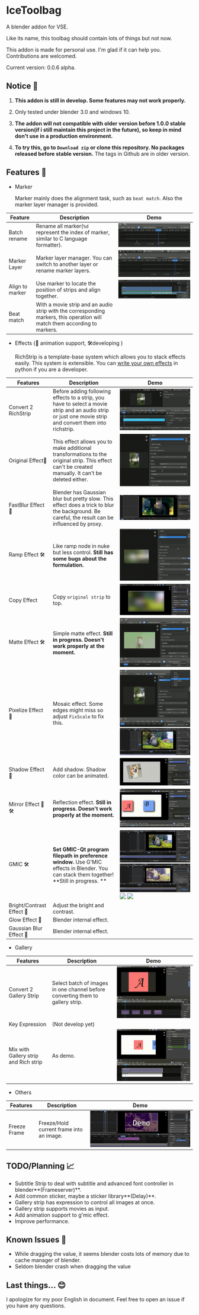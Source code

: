 # IceToolbag
A blender addon for VSE.

Like its name, this toolbag should contain lots of things but not now.

This addon is made for personal use. I'm glad if it can help you. Contributions are welcomed.

 Current version: 0.0.6 alpha.

## Notice :bell:

1. **This addon is still in develop. Some features may not work properly.**

2. Only tested under blender 3.0 and windows 10.

3. **The addon will not compatible with older version before 1.0.0 stable version(if i still maintain this project in the future), so keep in mind don't use in a production environment.**

4. **To try this, go to `Download zip` or clone this repository. No packages released before stable version.** The tags in Github are in older version.

## Features :flags:

- Marker

  Marker mainly does the alignment task, such as `beat match`. Also the marker layer manager is provided.

| Feature         | Description                                                  | Demo                        |
| --------------- | ------------------------------------------------------------ | --------------------------- |
| Batch rename    | Rename all marker(`%d` represent the index of marker, similar to C language formatter). | ![](doc/marker.gif)         |
| Marker Layer    | Marker layer manager. You can switch to another layer or rename marker layers. | ![](doc/switch.gif)         |
| Align to marker | Use marker to locate the position of strips and align together. | ![](doc/aligntomarker.webp) |
| Beat match      | With a movie strip and an audio strip with the corresponding markers, this operation will match them according to markers. |                             |

- Effects (:key: animation support, :hammer_and_wrench:developing )

  RichStrip is a template-base system which allows you to stack effects easily. This system is extensible. You can [write your own effects](CONTRIBUTING.md) in python if you are a developer.

| Features            | Description                                                  | Demo               |
| ------------------- | ------------------------------------------------------------ | ------------------ |
| Convert 2 RichStrip | Before adding following effects to a strip, you have to select a movie strip and an audio strip or just one movie strip and convert them into richstrip. | ![](doc/c2rs.gif)  |
| Original Effect:key: | This effect allows you to make additional transformations to the original strip. This effect can't be created manually. It can't be deleted either. | ![](doc/ori.gif)   |
| FastBlur Effect​ :key: | Blender has Gaussian blur but pretty slow. This effect does a trick to blur the background. Be careful, the result can be influenced by proxy. | ![](doc/fastblur.webp) |
| Ramp Effect :hammer_and_wrench: | Like ramp node in nuke but less control. **Still has some bugs about the formulation.** | ![](doc/ramp.gif)  |
| Copy Effect | Copy `original strip` to top. | ![](doc/copy.webp) |
| Matte Effect :hammer_and_wrench: | Simple matte effect. **Still in progress. Doesn't work properly at the moment.** | ![](doc/matte.gif) |
| Pixelize Effect :key: | Mosaic effect. Some edges might  miss so adjust `FixScale` to fix this. | ![](doc/other.gif)![](doc/pixelize.webp) |
| Shadow Effect :key: | Add shadow. Shadow color can be animated. | ![](doc/shadow.gif) |
| Mirror Effect :key: :hammer_and_wrench: | Reflection effect. **Still in progress. Doesn't work properly at the moment.** | ![](doc/mirror.gif) |
|GMIC :hammer_and_wrench: |**Set GMIC-Qt program filepath in preference window.** Use G'MIC effects in Blender. You can stack them together! **Still in progress. **|![](doc/gmicstack.webp)![](doc/gmicremix.webp)![](doc/gmic1.gif) ![](doc/gmic2.gif) |
|Bright/Contrast Effect :key:|Adjust the bright and contrast.||
| Glow Effect :key: | Blender internal effect. |                    |
|Gaussian Blur Effect :key:|Blender internal effect.||

- Gallery

| Features                              | Description                                                  | Demo                 |
| ------------------------------------- | ------------------------------------------------------------ | -------------------- |
| Convert 2 Gallery Strip               | Select batch of images in one channel before converting them to gallery strip. | ![](doc/gallery.gif) |
| Key Expression                        | (Not develop yet)                                            |                      |
| Mix with Gallery strip and Rich strip | As demo.                                                     | ![](doc/richmix.gif) |

- Others

| Features     | Description                              | Demo                 |
| ------------ | ---------------------------------------- | -------------------- |
| Freeze Frame | Freeze/Hold current frame into an image. | ![](doc/freeze.webp) |






## TODO/Planning :chart_with_upwards_trend:

- Subtitle Strip to deal with subtitle and advanced font controller in blender**(Frameserver)**.
- Add common sticker, maybe a sticker library**(Delay)**.
- Gallery strip has expression to control all images at once.
- Gallery strip supports movies as input.
- Add animation support to g'mic effect.
- Improve performance.

## Known Issues :bug:

- While dragging the value, it seems blender costs lots of memory due to cache manager of blender.
- Seldom blender crash when dragging the value

## Last things...  :blush:

I apologize for my poor English in document. Feel free to open an issue if you have any questions.